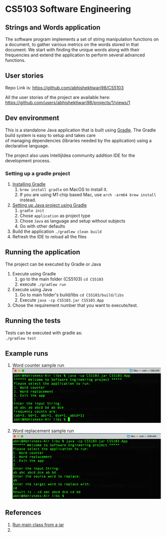 # CS5103 Software Engineering

## Strings and Words application 

The software program implements a set of string manipulation functions on a document, to gather various metrics on the words
stored in that document. We start with finding the unique words along with their frequencies and extend the application to 
perform several advanced functions.

## User stories
Repo Link is: https://github.com/abhishektiwari98/CS5103

All the user stories of the project are available here:
https://github.com/users/abhishektiwari98/projects/1/views/1

## Dev environment
This is a standalone Java application that is built using [Gradle](https://docs.gradle.org/current/userguide/userguide.html). 
The Gradle build system is easy to setup and takes care   
of managing dependencies (libraries needed by the application) using a declarative language. 

The project also uses IntellijIdea community addition IDE for the development process. 

### Setting up a gradle project
1. [Installing Gradle](https://docs.gradle.org/current/userguide/installation.html#installing_with_a_package_manager)
   1. `brew install gradle` on MacOS to install it. 
   2. If you are using M1 chip based Mac, use `arch -arm64 brew install` instead.
2. [Setting up Java project using Gradle](https://docs.gradle.org/current/samples/sample_building_java_applications.html)
   1. `gradle init` 
   2. Chose `application` as project type 
   3. Chose `Java` as language and setup without subjects
   4. Go with other defaults 
3. Build the application
   `./gradlew clean build`
4. Refresh the IDE to reload all the files

## Running the application
The project can be executed by Gradle or Java  
1. Execute using Gradle
   1. go to the main folder (CS5103) `cd CS5103`
   2. execute `./gradlew run`
2. Execute using Java
   1. Go to main folder's build/libs `cd CS5103/build/libs`
   2. Execute `java -cp CS5103.jar CS5103.App`
3. Chose the requirement number that you want to execute/test. 

## Running the tests
Tests can be executed with gradle as:  
`./gradlew test`

## Example runs  
1. Word counter sample run   
![alt text](docs/img/word-counter.png)


2. Word replacement sample run  
![alt text](docs/img/word-replacement.png)  

## References 
1. [Run main class from a jar](https://stackoverflow.com/questions/5474666/how-to-run-a-class-from-jar-which-is-not-the-main-class-in-its-manifest-file)
2. 
